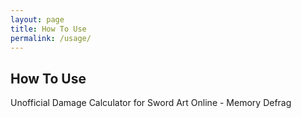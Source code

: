 ```yaml
---
layout: page
title: How To Use
permalink: /usage/
---
```

## How To Use
Unofficial Damage Calculator for Sword Art Online - Memory Defrag